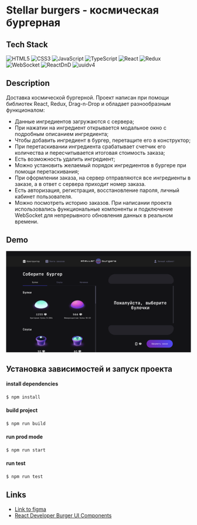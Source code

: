 # Stellar burgers - космическая бургерная 

## Tech Stack
![HTML5](https://img.shields.io/badge/-HTML5-black?style=flat-square&logo=html5&logoColor=white)
![CSS3](https://img.shields.io/badge/-CSS3-black?style=flat-square&logo=css3)
![JavaScript](https://img.shields.io/badge/-JavaScript-black?style=flat-square&logo=javascript)
![TypeScript](https://img.shields.io/badge/-TypeScript-black?style=flat-square&logo=typescript)
![React](https://img.shields.io/badge/React-20232A?style=for-the-badge&logo=react&logoColor=61DAFB)
![Redux](https://img.shields.io/badge/Redux-593D88?style=for-the-badge&logo=redux&logoColor=white)
![WebSocket](https://img.shields.io/badge/WebSocket-black)
![ReactDnD](https://img.shields.io/badge/react-dnd-black)
![uuidv4](https://img.shields.io/badge/uuidv4-purple)

## Description
  Доставка космической бургерной. Проект написан при помощи библиотек React, Redux, Drag-n-Drop и обладает разнообразным функционалом: 
- Данные ингредиентов загружаются с сервера;
- При нажатии на ингредиент открывается модальное окно с подробным описанием ингредиента;
- Чтобы добавить ингредиент в бургер, перетащите его в конструктор;
- При перетаскивании ингредиента срабатывает счетчик его количества и пересчитывается итоговая стоимость заказа;
- Есть возможность удалить ингредиент;
- Можно установить желаемый порядок ингредиентов в бургере при помощи перетаскивания;
- При оформлении заказа, на сервер отправляются все ингредиенты в заказе, а в ответ с сервера приходит номер заказа.
- Есть авторизация, регистрация, восстановление пароля, личный кабинет пользователя. 
- Можно посмотреть историю заказов.
При написании проекта использовались функциональные компоненты и подключение WebSocket для непрерывного обновления данных в реальном времени.

## Demo
![Alt text](./src/images/demo.png "demo")

## Установка зависимостей и запуск проекта

#### install dependencies
```bash
$ npm install
```

#### build project
```bash
$ npm run build
```

#### run prod mode
```bash
$ npm run start
```

#### run test
```bash
$ npm run test
```

## Links
* [Link to figma](https://www.figma.com/file/zFGN2O5xktHl9VmoOieq5E/React-_-%D0%9F%D1%80%D0%BE%D0%B5%D0%BA%D1%82%D0%BD%D1%8B%D0%B5-%D0%B7%D0%B0%D0%B4%D0%B0%D1%87%D0%B8_external_link)
* [React Developer Burger UI Components](https://yandex-practicum.github.io/react-developer-burger-ui-components/docs/)